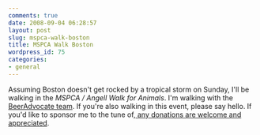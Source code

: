 ```yaml
---
comments: true
date: 2008-09-04 06:28:57
layout: post
slug: mspca-walk-boston
title: MSPCA Walk Boston
wordpress_id: 75
categories:
- general
---
```


Assuming Boston doesn't get rocked by a tropical storm on Sunday, I'll be walking in the _MSPCA / Angell Walk for Animals_. I'm walking with the [BeerAdvocate team](http://www.mspca.org/site/TR/WalkforAnimals/General?pg=team&fr_id=1130&team_id=4420). If you're also walking in this event, please say hello. If you'd like to sponsor me to the tune of,[ any donations are welcome and appreciated](http://www.mspca.org/site/TR/WalkforAnimals/General?px=1477841&pg=personal&fr_id=1130&et=y9o8OFxAVLIsHcntshGNMg..&s_tafId=3351).
